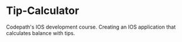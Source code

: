 # Tip-Calculator

Codepath's IOS development course. Creating an IOS application that calculates balance with tips.  
